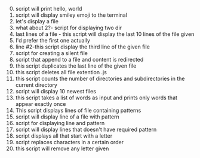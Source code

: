 0. script will print hello, world
1. script will display smiley emoji to the terminal
2. let's display a file
3. what about 2?- script for displaying two dir
4. last lines of a file - this script will display the last 10 lines of the file given
5. I'd prefer the first one actually
6. line #2-this script display the third line of the given file
7. script for creating a silent file
8. script that append to a file and content is redirected
9. this script duplicates the last line of the given file
10. this script deletes all file extention .js
11. this script counts the number of directories and subdirectories in the current directory
12. script will display 10 newest files
13. this script takes a list of words as input and prints only words that appear exactly once
14. This script displays lines of file containing patterns
15. script will display line of a file with pattern
16. script for displaying line and pattern
17. script will display lines that doesn't have required pattern
18. script displays all that start with a letter
19. script replaces characters in a certain order
 20. this script will remove any letter given
